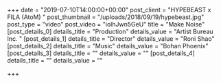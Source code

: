 +++
date = "2019-07-10T14:00:00+00:00"
post_client = "HYPEBEAST x FILA   (AtoM) "
post_thumbnail = "/uploads/2018/09/19/hypebeast.jpg"
post_type = "video"
post_video = "iolhJwn5GeU"
title = "Make Noise"
[post_details_0]
details_title = "Production"
details_value = "Artist Bureau Inc. "
[post_details_1]
details_title = "Director"
details_value = "Roni Shao"
[post_details_2]
details_title = "Music"
details_value = "Bohan Phoenix"
[post_details_3]
details_title = ""
details_value = ""
[post_details_4]
details_title = ""
details_value = ""

+++

